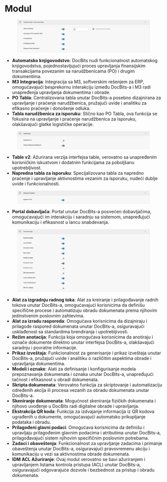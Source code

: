 # Modul

<figure><img src="../../../../.gitbook/assets/Bildschirmfoto 2024-05-04 um 15.57.42.png" alt=""><figcaption></figcaption></figure>

* **Automatsko knjigovodstvo**: DocBits nudi funkcionalnost automatskog knjigovodstva, pojednostavljujući proces upravljanja finansijskim transakcijama povezanim sa narudžbenicama (PO) i drugim dokumentima.
* **M3 Integracija**: Integracija sa M3, softverskim rešenjem za ERP, omogućavajući besprekornu interakciju između DocBits-a i M3 radi unapređenja upravljanja dokumentima i obrade.
* **PO Tabla**: Centralizovana tabla unutar DocBits-a posebno dizajnirana za upravljanje i praćenje narudžbenica, pružajući uvide i analitiku za efikasno praćenje i donošenje odluka.
* **Tabla narudžbenica za isporuku**: Slično kao PO Tabla, ova funkcija se fokusira na upravljanje i praćenje narudžbenica za isporuku, olakšavajući glatke logističke operacije.

<figure><img src="../../../../.gitbook/assets/Bildschirmfoto 2024-05-04 um 15.57.52.png" alt=""><figcaption></figcaption></figure>

* **Table v2**: Ažurirana verzija interfejsa table, verovatno sa unapređenim korisničkim iskustvom i dodatnim funkcijama za poboljšanu upotrebljivost.
* **Napredna tabla za isporuku**: Specijalizovana tabla za napredno praćenje i upravljanje aktivnostima vezanim za isporuku, nudeći dublje uvide i funkcionalnosti.

<figure><img src="../../../../.gitbook/assets/Bildschirmfoto 2024-05-04 um 15.58.02.png" alt=""><figcaption></figcaption></figure>

* **Portal dobavljača**: Portal unutar DocBits-a posvećen dobavljačima, omogućavajući im interakciju i saradnju sa sistemom, unapređujući komunikaciju i efikasnost u lancu snabdevanja.

<figure><img src="../../../../.gitbook/assets/Bildschirmfoto 2024-05-04 um 15.58.17.png" alt=""><figcaption></figcaption></figure>

* **Alat za izgradnju radnog toka**: Alat za kreiranje i prilagođavanje radnih tokova unutar DocBits-a, omogućavajući korisnicima da definišu specifične procese i automatizuju obradu dokumenata prema njihovim jedinstvenim poslovnim zahtevima.
* **Alat za izradu rasporeda**: Omogućava korisnicima da dizajniraju i prilagode raspored dokumenata unutar DocBits-a, osiguravajući usklađenost sa standardima brendiranja i upotrebljivosti.
* **Režim anotacija**: Funkcija koja omogućava korisnicima da anotiraju i označe dokumente direktno unutar interfejsa DocBits-a, olakšavajući saradnju i povratne informacije.
* **Prikaz izveštaja**: Funkcionalnost za generisanje i prikaz izveštaja unutar DocBits-a, pružajući uvide i analitiku o različitim aspektima obrade i upravljanja dokumentima.
* **Modeli i oznake**: Alati za definisanje i konfigurisanje modela prepoznavanja dokumenata i oznaka unutar DocBits-a, unapređujući tačnost i efikasnost u obradi dokumenata.
* **Skripta dokumenata**: Verovatno funkcija za skriptovanje i automatizaciju određenih akcija ili procesa vezanih za obradu dokumenata unutar DocBits-a.
* **Skeniranje dokumenata**: Mogućnost skeniranja fizičkih dokumenata i njihovo uvođenje u DocBits radi digitalne obrade i upravljanja.
* **Ekstrakcija QR koda**: Funkcija za izdvajanje informacija iz QR kodova ugrađenih u dokumente, omogućavajući automatsko prikupljanje podataka i obradu.
* **Prilagođeni glavni podaci**: Omogućava korisnicima da definišu i upravljaju prilagođenim glavnim podacima i atributima unutar DocBits-a, prilagođavajući sistem njihovim specifičnim poslovnim potrebama.
* **Zadaci i obaveštenja**: Funkcionalnost za upravljanje zadacima i primanje obaveštenja unutar DocBits-a, osiguravajući pravovremenu akciju i komunikaciju u vezi sa aktivnostima obrade dokumenata.
* **IDM ACL Ažuriranje**: Ovaj modul verovatno se bavi ažuriranjem i upravljanjem listama kontrola pristupa (ACL) unutar DocBits-a, osiguravajući odgovarajuće dozvole i bezbednost za pristup i obradu dokumenata.
